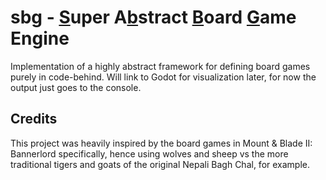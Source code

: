 # sbg - <ins>S</ins>uper A<ins>b</ins>stract <ins>B</ins>oard <ins>G</ins>ame Engine
Implementation of a highly abstract framework for defining board games purely in code-behind. Will link to Godot for visualization later, for now the output just goes to the console.

## Credits
This project was heavily inspired by the board games in Mount & Blade II: Bannerlord specifically, hence using wolves and sheep vs the more traditional tigers and goats of the original Nepali Bagh Chal, for example.